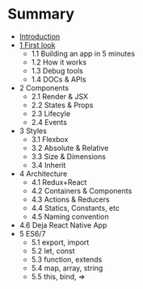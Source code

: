 # Summary

* [Introduction](README.md)
* [1 First look](chapter1.md)
   * 1.1 Building an app in 5 minutes
   * 1.2 How it works
   * 1.3 Debug tools
   * 1.4 DOCs & APIs
* 2 Components
   * 2.1 Render & JSX
   * 2.2 States & Props
   * 2.3 Lifecyle
   * 2.4 Events
* 3 Styles
   * 3.1 Flexbox
   * 3.2 Absolute & Relative
   * 3.3 Size & Dimensions
   * 3.4 Inherit
* 4 Architecture
   * 4.1 Redux+React
   * 4.2 Containers & Components
   * 4.3 Actions & Reducers
   * 4.4 Statics, Constants, etc
   * 4.5 Naming convention
* 4.6 Deja React Native App
* 5 ES6/7
   * 5.1 export, import
   * 5.2 let, const
   * 5.3 function, extends
   * 5.4 map, array, string
   * 5.5 this, bind, =>

